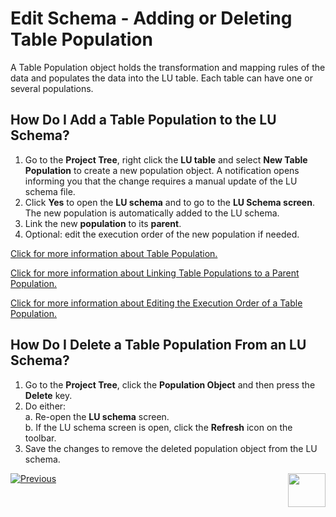 # Edit Schema - Adding or Deleting Table Population

A Table Population object holds the transformation and mapping rules of the data and populates the data into the LU table. Each table can have one or several populations. 

## How Do I Add a Table Population to the LU Schema?
1. Go to the **Project Tree**, right click the **LU table** and select **New Table Population** to create a new population object.  A notification opens informing you that the change requires a manual update of the LU schema file.
1. Click **Yes** to open the **LU schema** and to go to the **LU Schema screen**. The new population is automatically added to the LU schema. 
1. Link the new **population** to its **parent**.
1. Optional: edit the execution order of the new population if needed.

[Click for more information about Table Population.](https://github.com/k2view-academy/K2View-Academy/blob/master/articles/07_table_population/03_creating_a_new_table_population.md)

[Click for more information about Linking Table Populations to a Parent Population.](https://github.com/k2view-academy/K2View-Academy/blob/master/articles/03_logical_units/12_LU_hierarchy_and_linking_table_population.md)

[Click for more information about Editing the Execution Order of a Table Population.](https://github.com/k2view-academy/K2View-Academy/blob/master/articles/07_table_population/13_LU_table_population_execution_order.md)

## How Do I Delete a Table Population From an LU Schema? 
1. Go to the **Project Tree**, click the **Population Object** and then press the **Delete** key. 
1. Do either:\
  a. Re-open the **LU schema** screen. \
  b. If the LU schema screen is open, click the **Refresh** icon on the toolbar.
1. Save the changes to remove the deleted population object from the LU schema.

[![Previous](https://github.com/k2view-academy/K2View-Academy/blob/master/articles/images/Previous.png)](https://github.com/k2view-academy/K2View-Academy/blob/master/articles/03_logical_units/10_delete_table_from_a_schema.md)[<img align="right" width="60" height="54" src="https://github.com/k2view-academy/K2View-Academy/blob/master/articles/images/Next.png">](https://github.com/k2view-academy/K2View-Academy/blob/master/articles/03_logical_units/12_LU_hierarchy_and_linking_table_population.md)

